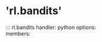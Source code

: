 'rl.bandits'
===============

::: rl.bandits
    handler: python
    options:        
        members:
            